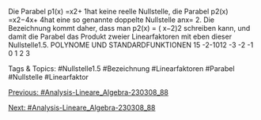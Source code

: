 Die Parabel p1(x) =x2+ 1hat keine reelle Nullstelle, die Parabel p2(x) =x2−4x+ 4hat eine so
genannte doppelte Nullstelle anx= 2. Die Bezeichnung kommt daher, dass man p2(x) = ( x−2)2
schreiben kann, und damit die Parabel das Produkt zweier Linearfaktoren mit eben dieser Nullstelle1.5. POLYNOME UND STANDARDFUNKTIONEN 15
-2-1012
-3 -2 -1 0 1 2 3

   Tags & Topics:
   #Nullstelle1.5
   #Bezeichnung
   #Linearfaktoren
   #Parabel
   #Nullstelle
   #Linearfaktor

[Previous: #Analysis-Lineare_Algebra-230308_88](Analysis-Lineare_Algebra-230308_88.md)

[Next: #Analysis-Lineare_Algebra-230308_88](Analysis-Lineare_Algebra-230308_88.md)